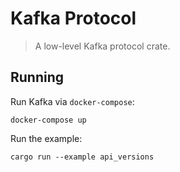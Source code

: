# Kafka Protocol

> A low-level Kafka protocol crate.

## Running

Run Kafka via `docker-compose`:

```
docker-compose up
```

Run the example:

```
cargo run --example api_versions
```
